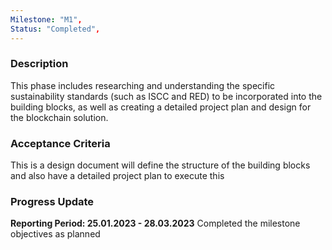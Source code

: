 ```yaml
---
Milestone: "M1",
Status: "Completed",
---
```

<!--lang:en--> 
### Description

This phase includes researching and understanding the specific sustainability standards (such as ISCC and RED) to be incorporated into the building blocks, as well as creating a detailed project plan and design for the blockchain solution.

### Acceptance Criteria

This is a design document will define the structure of the building blocks and also have a detailed project plan to execute this

### Progress Update

**Reporting Period: 25.01.2023 - 28.03.2023**
Completed the milestone objectives as planned